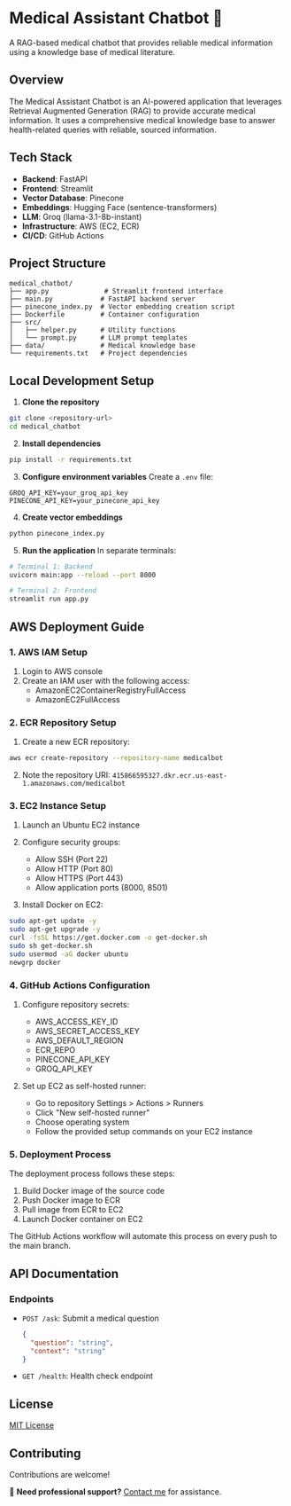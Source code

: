 # Medical Assistant Chatbot 🏥

A RAG-based medical chatbot that provides reliable medical information using a knowledge base of medical literature.

## Overview

The Medical Assistant Chatbot is an AI-powered application that leverages Retrieval Augmented Generation (RAG) to provide accurate medical information. It uses a comprehensive medical knowledge base to answer health-related queries with reliable, sourced information.


## Tech Stack

- **Backend**: FastAPI
- **Frontend**: Streamlit
- **Vector Database**: Pinecone
- **Embeddings**: Hugging Face (sentence-transformers)
- **LLM**: Groq (llama-3.1-8b-instant)
- **Infrastructure**: AWS (EC2, ECR)
- **CI/CD**: GitHub Actions

## Project Structure

```
medical_chatbot/
├── app.py              # Streamlit frontend interface
├── main.py            # FastAPI backend server
├── pinecone_index.py  # Vector embedding creation script
├── Dockerfile         # Container configuration
├── src/
│   ├── helper.py      # Utility functions
│   └── prompt.py      # LLM prompt templates
├── data/              # Medical knowledge base
└── requirements.txt   # Project dependencies
```

## Local Development Setup

1. **Clone the repository**
```bash
git clone <repository-url>
cd medical_chatbot
```

2. **Install dependencies**
```bash
pip install -r requirements.txt
```

3. **Configure environment variables**
Create a `.env` file:
```env
GROQ_API_KEY=your_groq_api_key
PINECONE_API_KEY=your_pinecone_api_key
```

4. **Create vector embeddings**
```bash
python pinecone_index.py
```

5. **Run the application**
In separate terminals:
```bash
# Terminal 1: Backend
uvicorn main:app --reload --port 8000

# Terminal 2: Frontend
streamlit run app.py
```

## AWS Deployment Guide

### 1. AWS IAM Setup

1. Login to AWS console
2. Create an IAM user with the following access:
   - AmazonEC2ContainerRegistryFullAccess
   - AmazonEC2FullAccess

### 2. ECR Repository Setup

1. Create a new ECR repository:
```bash
aws ecr create-repository --repository-name medicalbot
```
2. Note the repository URI: 
   `415866595327.dkr.ecr.us-east-1.amazonaws.com/medicalbot`

### 3. EC2 Instance Setup

1. Launch an Ubuntu EC2 instance
2. Configure security groups:
   - Allow SSH (Port 22)
   - Allow HTTP (Port 80)
   - Allow HTTPS (Port 443)
   - Allow application ports (8000, 8501)

3. Install Docker on EC2:
```bash
sudo apt-get update -y
sudo apt-get upgrade -y
curl -fsSL https://get.docker.com -o get-docker.sh
sudo sh get-docker.sh
sudo usermod -aG docker ubuntu
newgrp docker
```

### 4. GitHub Actions Configuration

1. Configure repository secrets:
   - AWS_ACCESS_KEY_ID
   - AWS_SECRET_ACCESS_KEY
   - AWS_DEFAULT_REGION
   - ECR_REPO
   - PINECONE_API_KEY
   - GROQ_API_KEY

2. Set up EC2 as self-hosted runner:
   - Go to repository Settings > Actions > Runners
   - Click "New self-hosted runner"
   - Choose operating system
   - Follow the provided setup commands on your EC2 instance

### 5. Deployment Process

The deployment process follows these steps:
1. Build Docker image of the source code
2. Push Docker image to ECR
3. Pull image from ECR to EC2
4. Launch Docker container on EC2

The GitHub Actions workflow will automate this process on every push to the main branch.

## API Documentation

### Endpoints

- `POST /ask`: Submit a medical question
  ```json
  {
    "question": "string",
    "context": "string"
  }
  ```
- `GET /health`: Health check endpoint


## License

[MIT License](LICENSE)

## Contributing

Contributions are welcome! 

📩 **Need professional support?** [Contact me](mailto:hafizshakeel1997@gmail.com) for assistance.  
